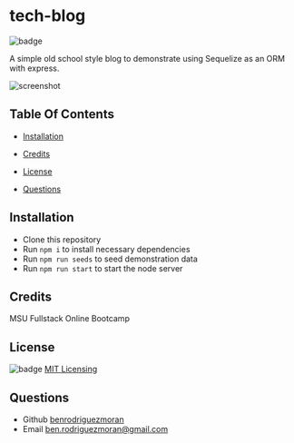 
# tech-blog
![badge](https://img.shields.io/badge/license-MIT-blue.svg)

A simple old school style blog to demonstrate using Sequelize as an ORM with express.

![screenshot](assets/images/screenshot.png)
## Table Of Contents
- [Installation](#installation)

- [Credits](#credits)
- [License](#license)
- [Questions](#questions)




## Installation 
 - Clone this repository
 - Run `npm i` to install necessary dependencies
 - Run `npm run seeds` to seed demonstration data
 - Run `npm run start` to start the node server

## Credits 
MSU Fullstack Online Bootcamp
## License 

![badge](https://img.shields.io/badge/license-MIT-blue.svg) [MIT Licensing](https://opensource.org/license/mit/)

## Questions
- Github [benrodriguezmoran](https://github.com/benrodriguezmoran) 
- Email [ben.rodriguezmoran@gmail.com](mailto:ben.rodriguezmoran@gmail.com)



